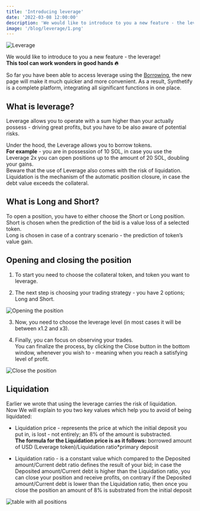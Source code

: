 ```yaml
---
title: 'Introducing leverage'
date: '2022-03-08 12:00:00'
description: 'We would like to introduce to you a new feature - the leverage!'
image: '/blog/leverage/1.png'
---
```


![Leverage](/blog/leverage/2.png 'horizontal')

We would like to introduce to you a new feature - the leverage!  
**This tool can work wonders in good hands 🔥**

So far you have been able to access leverage using the [Borrowing](https://synthetify.io/blog/borrowing), the new page will make it much quicker and more convenient.
As a result, Synthetify is a complete platform, integrating all significant functions in one place.

## What is leverage?

Leverage allows you to operate with a sum higher than your actually possess - driving great profits, but you have to be also aware of potential risks.

Under the hood, the Leverage allows you to borrow tokens.  
**For example** - you are in possession of 10 SOL, in case you use the Leverage 2x you can open positions up to the amount of 20 SOL, doubling your gains.  
Beware that the use of Leverage also comes with the risk of liquidation.
Liquidation is the mechanism of the automatic position closure, in case the debt value exceeds the collateral.

## What is Long and Short?

To open a position, you have to either choose the Short or Long position.  
Short is chosen when the prediction of the bid is a value loss of a selected token.  
Long is chosen in case of a contrary scenario - the prediction of token’s value gain.

## Opening and closing the position

1. To start you need to choose the collateral token, and token you want to leverage.

2. The next step is choosing your trading strategy - you have 2 options; Long and Short.

![Opening the position](/blog/leverage/open.gif 'horizontal')  

3. Now, you need to choose the leverage level (in most cases it will be between x1.2 and x3).

4. Finally, you can focus on observing your trades.  
You can finalize the process, by clicking the Close button in the bottom window, whenever you wish to - meaning when you reach a satisfying level of profit.

![Close the position](/blog/leverage/close.gif 'horizontal')

## Liquidation

Earlier we wrote that using the leverage carries the risk of liquidation.  
Now We will explain to you two key values which help you to avoid of being liquidated:

- Liquidation price - represents the price at which the initial deposit you put in, is lost - not entirely; an 8% of the amount is substracted.  
  **The formula for the Liquidation price is as it follows:**
  borrowed amount of USD (Leverage token)/Liquidation ratio\*primary deposit

- Liquidation ratio - is a constant value which compared to the Deposited amount/Current debt ratio defines the result of your bid; in case the Deposited amount/Current debt is higher than the Liquidation ratio, you can close your position and receive profits, on contrary if the Deposited amount/Current debt is lower than the Liquidation ratio, then once you close the position an amount of 8% is substrated from the initial deposit

![table with all positions](/blog/leverage/table.png 'horizontal')
